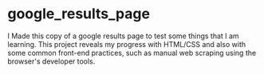 # google_results_page
I Made this copy of a google results page to test some things that I am learning.
This project reveals my progress with HTML/CSS and also with some common front-end practices, such as manual web scraping using the browser's developer tools.
